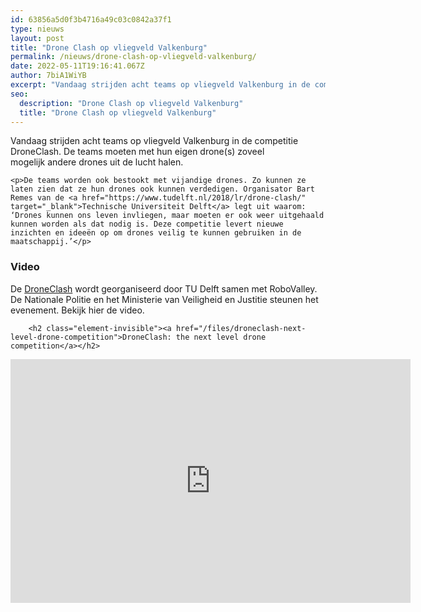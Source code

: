 ```yaml
---
id: 63856a5d0f3b4716a49c03c0842a37f1
type: nieuws
layout: post
title: "Drone Clash op vliegveld Valkenburg"
permalink: /nieuws/drone-clash-op-vliegveld-valkenburg/
date: 2022-05-11T19:16:41.067Z
author: 7biA1WiYB
excerpt: "Vandaag strijden acht teams op vliegveld Valkenburg in de competitie DroneClash. De teams moeten met hun eigen drone(s) zoveel mogelijk andere drones uit de lucht halen.  "
seo:
  description: "Drone Clash op vliegveld Valkenburg"
  title: "Drone Clash op vliegveld Valkenburg"
---
```

Vandaag strijden acht teams op vliegveld Valkenburg in de competitie DroneClash. De teams moeten met hun eigen drone(s) zoveel mogelijk andere drones uit de lucht halen.  

    <p>De teams worden ook bestookt met vijandige drones. Zo kunnen ze laten zien dat ze hun drones ook kunnen verdedigen. Organisator Bart Remes van de <a href="https://www.tudelft.nl/2018/lr/drone-clash/" target="_blank">Technische Universiteit Delft</a> legt uit waarom: ‘Drones kunnen ons leven invliegen, maar moeten er ook weer uitgehaald kunnen worden als dat nodig is. Deze competitie levert nieuwe inzichten en ideeën op om drones veilig te kunnen gebruiken in de maatschappij.’</p>
<h3>Video</h3>
<p>De <a href="http://www.droneclash.nl/" target="_blank">DroneClash</a> wordt georganiseerd door TU Delft samen met RoboValley. De Nationale Politie en het Ministerie van Veiligheid en Justitie steunen het evenement. Bekijk hier de video.</p>
<p><div class="media media-element-container media-default"><div id="file-526313" class="file file-video file-video-youtube">

        <h2 class="element-invisible"><a href="/files/droneclash-next-level-drone-competition">DroneClash: the next level drone competition</a></h2>
    
  
  <div class="content">
    <div class="media-youtube-video file media-element file-default media-youtube-1">
  <iframe class="media-youtube-player" width="640" height="390" title="DroneClash: the next level drone competition" src="https://www.youtube.com/embed/mUC1DyInHyw?wmode=opaque&controls=" name="DroneClash: the next level drone competition" frameborder="0" allowfullscreen="">Video van DroneClash: the next level drone competition</iframe>
</div>
  </div>

  
</div>
</div>  
